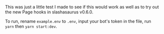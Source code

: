 This was just a little test I made to see if this would work as well as to try out the new Page hooks in slashasaurus v0.6.0.

To run, rename `example.env` to `.env`, input your bot's token in the file, run `yarn` then `yarn start:dev`.
